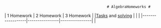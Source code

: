                                                    # AlgebraHomeworks #
|    1 Homework    |   2 Homework   |   3 Homework   |
|[Tasks](https://user-images.githubusercontent.com/58429452/75029761-57f47200-54ab-11ea-8ce8-c0739b838327.png) and [solving](https://user-images.githubusercontent.com/58429452/75030007-e0731280-54ab-11ea-8b5c-88d04b7bb7d4.jpg)           |                |                |
|------------------|----------------|----------------|
|

